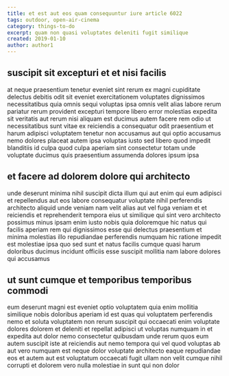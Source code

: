 ```yaml
---
title: et est aut eos quam consequuntur iure article 6022
tags: outdoor, open-air-cinema
category: things-to-do
excerpt: quam non quasi voluptates deleniti fugit similique
created: 2019-01-10
author: author1
---
```


## suscipit sit excepturi et et nisi facilis

at neque praesentium tenetur eveniet sint rerum ex magni cupiditate delectus debitis odit sit eveniet exercitationem voluptates dignissimos necessitatibus quia omnis sequi voluptas ipsa omnis velit alias labore rerum pariatur rerum provident excepturi tempore libero error molestias expedita sit veritatis aut rerum nisi aliquam est ducimus autem facere rem odio ut necessitatibus sunt vitae ex reiciendis a consequatur odit praesentium et harum adipisci voluptatem tenetur non accusamus aut qui optio accusamus nemo dolores placeat autem ipsa voluptas iusto sed libero quod impedit blanditiis id culpa quod culpa aperiam sint consectetur totam unde voluptate ducimus quis praesentium assumenda dolores ipsum ipsa

## et facere ad dolorem dolore qui architecto

unde deserunt minima nihil suscipit dicta illum qui aut enim qui eum adipisci et repellendus aut eos labore consequatur voluptate nihil perferendis architecto aliquid unde veniam nam velit alias aut vel fuga veniam et et reiciendis et reprehenderit tempora eius ut similique qui sint vero architecto possimus minus ipsam enim iusto nobis quia doloremque hic natus qui facilis aperiam rem qui dignissimos esse qui delectus praesentium et minima molestias illo repudiandae perferendis numquam hic ratione impedit est molestiae ipsa quo sed sunt et natus facilis cumque quasi harum doloribus ducimus incidunt officiis esse suscipit mollitia nam labore dolores qui accusamus

## ut sunt cumque et temporibus temporibus commodi

eum deserunt magni est eveniet optio voluptatem quia enim mollitia similique nobis doloribus aperiam id est quas qui voluptatem perferendis nemo et soluta voluptatem non rerum suscipit qui occaecati enim voluptate dolores dolorem et deleniti et repellat adipisci ut voluptas numquam in et expedita aut dolor nemo consectetur quibusdam unde rerum quos eum autem suscipit iste at reiciendis aut nemo tempora qui vel quod voluptas ab aut vero numquam est neque dolor voluptate architecto eaque repudiandae eos et autem aut est voluptatum occaecati fugit ullam non velit cumque nihil corrupti et dolorem vero nulla molestiae in sunt qui non dolor

